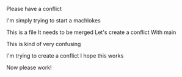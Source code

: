 Please have a conflict

I'm simply trying to start a machlokes

This is a file
It needs to be merged
Let's create a conflict
With main


This is kind of very confusing

I'm trying to create a conflict
I hope this works

Now please work!